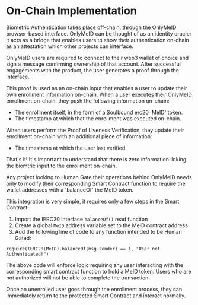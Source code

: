 # On-Chain Implementation

Biometric Authentication takes place off-chain, through the OnlyMeID browser-based interface. OnlyMeID can be thought of as an identity oracle: it acts as a bridge that enables users to show their authentication on-chain as an attestation which other projects can interface.

OnlyMeID users are required to connect to their web3 wallet of choice and sign a message confirming ownership of that account. After successful engagements with the product, the user generates a proof through the interface.

This proof is used as an on-chain input that enables a user to update their own enrollment information on-chain. When a user executes their OnlyMeID enrollment on-chain, they push the following information on-chain:

* The enrollment itself, in the form of a Soulbound erc20 'MeID' token.
* The timestamp at which that the enrollment was executed on-chain.

When users perform the Proof of Liveness Verification, they update their enrollment on-chain with an additional piece of information:

* The timestamp at which the user last verified.

That's it! It's important to understand that there is zero information linking the biomtric input to the enrollment on-chain.

Any project looking to Human Gate their operations behind OnlyMeID needs only to modify their corresponding Smart Contract function to require the wallet addresses with a 'balanceOf' the MeID token.

This integration is very simple, it requires only a few steps in the Smart Contract:

1. Import the IERC20 interface `balanceOf()` read function
2. Create a global `MeID` address variable set to the MeID contract address
3. Add the following line of code to any function intended to be Human Gated:

`require(IERC20(MeID).balanceOf(msg.sender) == 1, "User not Authenticated!")`

The above code will enforce logic requiring any user interacting with the corresponding smart contract function to hold a MeID token. Users who are not authorized will not be able to complete the transaction.&#x20;

Once an unenrolled user goes through the enrollment process, they can immediately return to the protected Smart Contract and interact normally.
